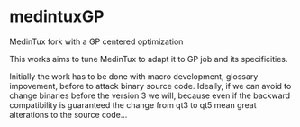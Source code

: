 # medintuxGP
MedinTux fork with a GP centered optimization

This works aims to tune MedinTux to adapt it to GP job and its specificities.

Initially the work has to be done with macro development, glossary impovement, before to attack binary source code.
Ideally, if we can avoid to change binaries before the version 3 we will, because even if the backward compatibility is guaranteed the change from qt3 to qt5 mean great alterations to the source code...
